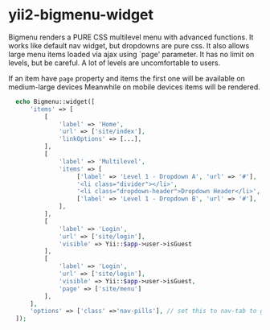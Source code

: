# yii2-bigmenu-widget

Bigmenu renders a PURE CSS multilevel menu with advanced functions.
   It works like default nav widget, but dropdowns are pure css.
   It also allows large menu items loaded vía ajax using `page' parameter.
   It has no limit on levels, but be careful. A lot of levels are uncomfortable to users.
  
   If an item have `page` property and items the first one will be available on medium-large devices
   Meanwhile on mobile devices items will be rendered.

 ```php
   echo Bigmenu::widget([
       'items' => [
           [
               'label' => 'Home',
               'url' => ['site/index'],
               'linkOptions' => [...],
           ],
           [
               'label' => 'Multilevel',
               'items' => [
                    ['label' => 'Level 1 - Dropdown A', 'url' => '#'],
                    '<li class="divider"></li>',
                    '<li class="dropdown-header">Dropdown Header</li>',
                    ['label' => 'Level 1 - Dropdown B', 'url' => '#'],
               ],
           ],
           [
               'label' => 'Login',
               'url' => ['site/login'],
               'visible' => Yii::$app->user->isGuest
           ],
           [
               'label' => 'Login',
               'url' => ['site/login'],
               'visible' => Yii::$app->user->isGuest,
               'page' => ['site/menu']
           ],
       ],
       'options' => ['class' =>'nav-pills'], // set this to nav-tab to get tab-styled navigation
   ]);
   ```
